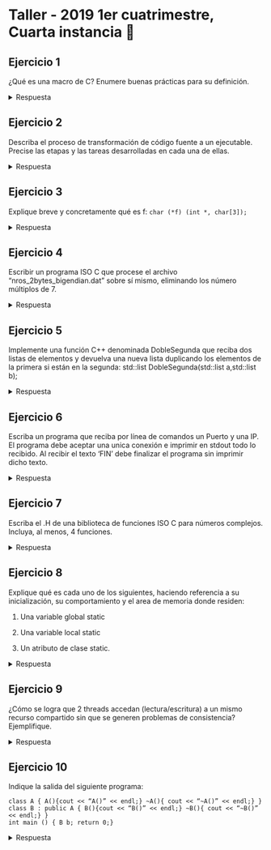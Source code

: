 # Taller - 2019 1er cuatrimestre, Cuarta instancia :dart:


## Ejercicio 1

¿Qué es una macro de C? Enumere buenas prácticas para su definición.

<details>
<summary> Respuesta </summary>

Una macro en C permite ponerle nombre a una porción de código. Durante el preprocesamiento (primera etapa en la trasnformación del código fuente al ejecutable final), se expandiran estas secciones donde sea que se invoquen (se realiza un find and replace). Como buena práctica fundamental hay que indicar que los parámetros deben estar entre paréntesis para evitar resultados inesperados. 
Por ejemplo:
  
```c

#define CUADRADO(x) (x)*(x)
  
#define CUADRADONT(x) x*x
  

CUADRADO(2+1); // (2+1)*(2+1) = 9
  
CUADRADONT(2+1); // 2+1*2+1 = 5
  
```

</details>

## Ejercicio 2

Describa el proceso de transformación de código fuente a un ejecutable. Precise las etapas y
las tareas desarrolladas en cada una de ellas.


<details>
<summary> Respuesta </summary>
Este proceso consiste de 3 etapas:
  
1. Precompilación: en esta primera etapa se resuelven todas aquellas lineas que comiencen con #. En esta etapa van a ingresar .h y .c, saliendo archivos .c puros. De esta manera se resolverán los define, quitarán los comentarios, incluirán las librerias, etc. En esta etapa puede haber errores por includes incorrectos, malas definiciones de macros, etc.
  
2. Compilacion: entran .c (uno o varios) y salen .o y/o .lib. En esta etapa se transforma el codigo fuente en objeto. Se verifica que la sintaxis sea correcta, que los llamados a funciones también los sean, las asignaciones estén bien realizadas. El resultado como dijimos anteriormente pueden ser varios modulos objeto. Los errores pueden ser de sintaxis o en los llamados a funciones.
  
3. Link edición: esta etapa recibe .o y .lib, saliendo .exe. Los modulos objeto pueden traer llamados a funciones dentro del mismo o por fuera. En esta etapa se resuelven los llamados cruzados de funciones hasta generar el código ejecutable. Los errores van a estar asociados a esto, como funciones con el mismo nombre, funciones que no existen, inclusiones cíclicas, etc.

</details>

## Ejercicio 3
Explique breve y concretamente qué es f:
`char (*f) (int *, char[3]);`


<details>
<summary> Respuesta </summary>

f es un puntero a función que recibe un puntero a entero y un arreglo de 3 char, devolviendo un char.

</details>

## Ejercicio 4

Escribir un programa ISO C que procese el archivo “nros_2bytes_bigendian.dat” sobre sí
mismo, eliminando los número múltiplos de 7.


<details>
<summary> Respuesta </summary>


</details>


## Ejercicio 5

Implemente una función C++ denominada DobleSegunda que reciba dos listas de elementos
y devuelva una nueva lista duplicando los elementos de la primera si están en la segunda:
std::list<T> DobleSegunda(std::list<T> a,std::list<T> b);


<details>
<summary> Respuesta </summary>


</details>

## Ejercicio 6

Escriba un programa que reciba por línea de comandos un Puerto y una IP. El programa debe
aceptar una unica conexión e imprimir en stdout todo lo recibido. Al recibir el texto ‘FIN’ debe
finalizar el programa sin imprimir dicho texto.


<details>
<summary> Respuesta </summary>


</details>

## Ejercicio 7

Escriba el .H de una biblioteca de funciones ISO C para números complejos. Incluya, al
menos, 4 funciones.


<details>
<summary> Respuesta </summary>
  
```c
  
#ifndef __COMPLEJOS_H__
#define __COMPLEJOS_H__
  

typedef struct complejo complejos_t;
  
  
float en_grados(complejo_t complejo);
  
int get_parte_real(const complejo_t complejo);

int get_parte_imaginaria(const complejo_t complejo);

complejo_t sumar_complejos(complejo_t c1, complejo_t c2);

complejo_t restar_complejos(complejo_t c1, complejo_t c2);
  
float modulo(complejo_t complejo);
  
#endif

```
</details>

## Ejercicio 8

Explique qué es cada uno de los siguientes, haciendo referencia a su inicialización, su
comportamiento y el area de memoria donde residen:

1. Una variable global static

2. Una variable local static

3. Un atributo de clase static.

<details>
<summary> Respuesta </summary>

1. Al ser static sólo podrá ser accedida desde el módulo donde fue declarada. Su vida es la del archivo. Reside en el datasegment. En caso de no ser definida, su valor es *NULL*
2. Al ser local static solo podrá ser accedida desde la función donde fue declarada. Su vida es la de la función
3. Si es privado, solo es visible desde la clase. En caso de ser público, su valor será visible desde fuera de la misma (`clase.atributo`). Reside en el datasegment. En caso de no ser inicializada, será *NULL*.
</details>

## Ejercicio 9

¿Cómo se logra que 2 threads accedan (lectura/escritura) a un mismo recurso compartido sin
que se generen problemas de consistencia? Ejemplifique.


<details>
<summary> Respuesta </summary>
Para evitar esto se utiliza un mutex. Cuando un hilo lo toma, el otro debe esperar a que lo libere para poder al recurso protegido por este. De esta manera, una acción que tal vez conlleve un par de instrucciones se vuelve atómica por así decirlo. En caso de que sean 2 lectores no haría falta lockear nada.

Un ejemplo podría ser el de un contador compartido. Al lanzar los hilos, cada uno hará lock, incrementará en 1 y unlockeará. Al hacer el join siempre el contador estara en 2. Esto será consistente en todas las ejecuciones.
Si no se protegiera el recurso, los resultados podrían ser inesperados. El hilo 1 lee el contador en 0 y antes de incrementarlo, el hilo 2 lo interrumpe y lee también en 0 el contador. Luego retoma el hilo 1 y como estaba en 0, lo dejará en 1. Finalmente el hilo 2 retoma su ejecución, el contador estaba en 0 por lo que le suma 1 y ahora el contador está en 1. Al joinear el contador estará en 1.
También podría ocurrir que la ejecución sea correcta y el contador finalice en 2. De esta manera no habria consistencia entre corridas.
Misma situación podria haberse dado si en vez de no estar protegido, cada hilo usara un mutex distinto.
  
  
```

int main() {
  
  int contador = 0;
  // lanzo hilos
  mutex.lock();
  contador += 1;
  mutex.unlock();
  // joineo hilos
  printf("%d", contador);
  return 0;
}
```
</details>

## Ejercicio 10

Indique la salida del siguiente programa:
```
class A { A(){cout << “A()” << endl;} ~A(){ cout << “~A()” << endl;} }
class B : public A { B(){cout << “B()” << endl;} ~B(){ cout << “~B()” << endl;} }
int main () { B b; return 0;}
```


<details>
<summary> Respuesta </summary>

  A()B()~B()~A()

</details>
